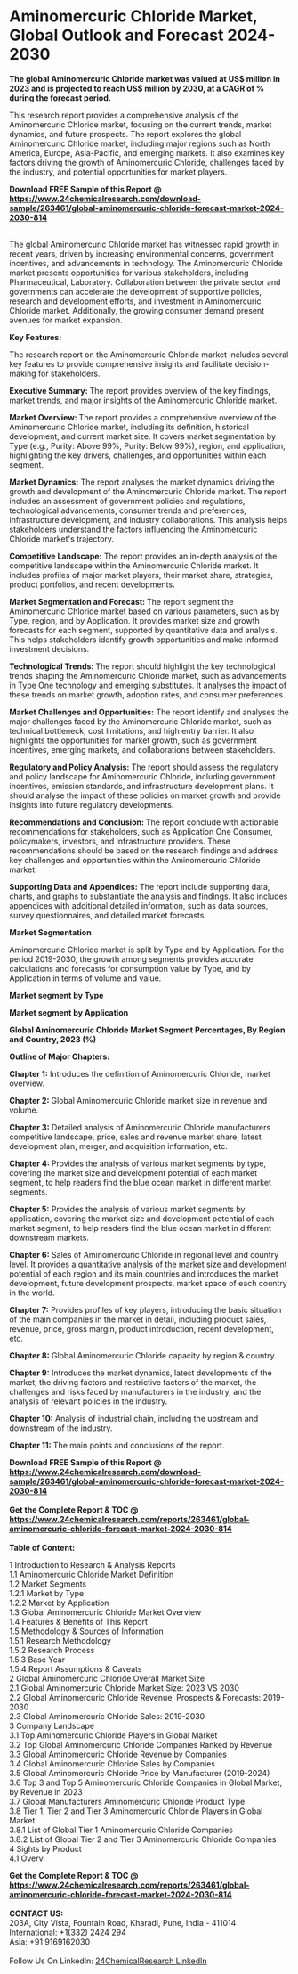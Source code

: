 <h1>Aminomercuric Chloride Market, Global Outlook and Forecast 2024-2030</h1><p><strong>The global Aminomercuric Chloride market was valued at US$ million in 2023 and is projected to reach US$ million by 2030, at a CAGR of % during the forecast period.</strong></p><p>
</p><p>This research report provides a comprehensive analysis of the Aminomercuric Chloride market, focusing on the current trends, market dynamics, and future prospects. The report explores the global Aminomercuric Chloride market, including major regions such as North America, Europe, Asia-Pacific, and emerging markets. It also examines key factors driving the growth of Aminomercuric Chloride, challenges faced by the industry, and potential opportunities for market players.</p><div><b>Download FREE Sample of this Report @ 
            <a href="https://www.24chemicalresearch.com/download-sample/263461/global-aminomercuric-chloride-forecast-market-2024-2030-814">
            https://www.24chemicalresearch.com/download-sample/263461/global-aminomercuric-chloride-forecast-market-2024-2030-814</a></b></div><br><p>
The global Aminomercuric Chloride market has witnessed rapid growth in recent years, driven by increasing environmental concerns, government incentives, and advancements in technology. The Aminomercuric Chloride market presents opportunities for various stakeholders, including Pharmaceutical, Laboratory. Collaboration between the private sector and governments can accelerate the development of supportive policies, research and development efforts, and investment in Aminomercuric Chloride market. Additionally, the growing consumer demand present avenues for market expansion.</p><p>
</p><p>
<strong>Key Features:</strong></p><p>
The research report on the Aminomercuric Chloride market includes several key features to provide comprehensive insights and facilitate decision-making for stakeholders.</p><p>
<strong>Executive Summary: </strong>The report provides overview of the key findings, market trends, and major insights of the Aminomercuric Chloride market.</p><p>
<strong>Market Overview: </strong>The report provides a comprehensive overview of the Aminomercuric Chloride market, including its definition, historical development, and current market size. It covers market segmentation by Type (e.g., Purity: Above 99%, Purity: Below 99%), region, and application, highlighting the key drivers, challenges, and opportunities within each segment.</p><p>
<strong>Market Dynamics:</strong> The report analyses the market dynamics driving the growth and development of the Aminomercuric Chloride market. The report includes an assessment of government policies and regulations, technological advancements, consumer trends and preferences, infrastructure development, and industry collaborations. This analysis helps stakeholders understand the factors influencing the Aminomercuric Chloride market's trajectory.</p><p>
<strong>Competitive Landscape:</strong> The report provides an in-depth analysis of the competitive landscape within the Aminomercuric Chloride market. It includes profiles of major market players, their market share, strategies, product portfolios, and recent developments.</p><p>
<strong>Market Segmentation and Forecast: </strong>The report segment the Aminomercuric Chloride market based on various parameters, such as by Type, region, and by Application. It provides market size and growth forecasts for each segment, supported by quantitative data and analysis. This helps stakeholders identify growth opportunities and make informed investment decisions.</p><p>
<strong>Technological Trends: </strong>The report should highlight the key technological trends shaping the Aminomercuric Chloride market, such as advancements in Type One technology and emerging substitutes. It analyses the impact of these trends on market growth, adoption rates, and consumer preferences.</p><p>
<strong>Market Challenges and Opportunities:</strong> The report identify and analyses the major challenges faced by the Aminomercuric Chloride market, such as technical bottleneck, cost limitations, and high entry barrier. It also highlights the opportunities for market growth, such as government incentives, emerging markets, and collaborations between stakeholders.</p><p>
<strong>Regulatory and Policy Analysis:</strong> The report should assess the regulatory and policy landscape for Aminomercuric Chloride, including government incentives, emission standards, and infrastructure development plans. It should analyse the impact of these policies on market growth and provide insights into future regulatory developments.</p><p>
<strong>Recommendations and Conclusion: </strong>The report conclude with actionable recommendations for stakeholders, such as Application One Consumer, policymakers, investors, and infrastructure providers. These recommendations should be based on the research findings and address key challenges and opportunities within the Aminomercuric Chloride market.</p><p>
<strong>Supporting Data and Appendices:</strong> The report include supporting data, charts, and graphs to substantiate the analysis and findings. It also includes appendices with additional detailed information, such as data sources, survey questionnaires, and detailed market forecasts.</p><p>
<strong>Market Segmentation</strong></p><p>
Aminomercuric Chloride market is split by Type and by Application. For the period 2019-2030, the growth among segments provides accurate calculations and forecasts for consumption value by Type, and by Application in terms of volume and value.</p><p>
<strong>Market segment by Type</strong></p><p>
</p><p>
</p><p><strong>Market segment by Application</strong></p><p>
</p><p>
</p><p><strong>Global Aminomercuric Chloride Market Segment Percentages, By Region and Country, 2023 (%)</strong></p><p>
</p><p>
<strong>Outline of Major Chapters:</strong></p><p>
</p><p><strong>Chapter 1:</strong> Introduces the definition of Aminomercuric Chloride, market overview.</p><p>
<strong>Chapter 2: </strong>Global Aminomercuric Chloride market size in revenue and volume.</p><p>
<strong>Chapter 3:</strong> Detailed analysis of Aminomercuric Chloride manufacturers competitive landscape, price, sales and revenue market share, latest development plan, merger, and acquisition information, etc.</p><p>
<strong>Chapter 4: </strong>Provides the analysis of various market segments by type, covering the market size and development potential of each market segment, to help readers find the blue ocean market in different market segments.</p><p>
<strong>Chapter 5:</strong> Provides the analysis of various market segments by application, covering the market size and development potential of each market segment, to help readers find the blue ocean market in different downstream markets.</p><p>
<strong>Chapter 6:</strong> Sales of Aminomercuric Chloride in regional level and country level. It provides a quantitative analysis of the market size and development potential of each region and its main countries and introduces the market development, future development prospects, market space of each country in the world.</p><p>
<strong>Chapter 7:</strong> Provides profiles of key players, introducing the basic situation of the main companies in the market in detail, including product sales, revenue, price, gross margin, product introduction, recent development, etc.</p><p>
<strong>Chapter 8:</strong> Global Aminomercuric Chloride capacity by region &amp; country.</p><p>
<strong>Chapter 9:</strong> Introduces the market dynamics, latest developments of the market, the driving factors and restrictive factors of the market, the challenges and risks faced by manufacturers in the industry, and the analysis of relevant policies in the industry.</p><p>
<strong>Chapter 10:</strong> Analysis of industrial chain, including the upstream and downstream of the industry.</p><p>
<strong>Chapter 11:</strong> The main points and conclusions of the report.</p><div><b>Download FREE Sample of this Report @ 
            <a href="https://www.24chemicalresearch.com/download-sample/263461/global-aminomercuric-chloride-forecast-market-2024-2030-814">
            https://www.24chemicalresearch.com/download-sample/263461/global-aminomercuric-chloride-forecast-market-2024-2030-814</a></b></div><br><div><b>Get the Complete Report & TOC @ 
            <a href="https://www.24chemicalresearch.com/reports/263461/global-aminomercuric-chloride-forecast-market-2024-2030-814">
            https://www.24chemicalresearch.com/reports/263461/global-aminomercuric-chloride-forecast-market-2024-2030-814</a></b></div><br>
            <b>Table of Content:</b><p>1 Introduction to Research & Analysis Reports<br />
    1.1 Aminomercuric Chloride Market Definition<br />
    1.2 Market Segments<br />
        1.2.1 Market by Type<br />
        1.2.2 Market by Application<br />
    1.3 Global Aminomercuric Chloride Market Overview<br />
    1.4 Features & Benefits of This Report<br />
    1.5 Methodology & Sources of Information<br />
        1.5.1 Research Methodology<br />
        1.5.2 Research Process<br />
        1.5.3 Base Year<br />
        1.5.4 Report Assumptions & Caveats<br />
2 Global Aminomercuric Chloride Overall Market Size<br />
    2.1 Global Aminomercuric Chloride Market Size: 2023 VS 2030<br />
    2.2 Global Aminomercuric Chloride Revenue, Prospects & Forecasts: 2019-2030<br />
    2.3 Global Aminomercuric Chloride Sales: 2019-2030<br />
3 Company Landscape<br />
    3.1 Top Aminomercuric Chloride Players in Global Market<br />
    3.2 Top Global Aminomercuric Chloride Companies Ranked by Revenue<br />
    3.3 Global Aminomercuric Chloride Revenue by Companies<br />
    3.4 Global Aminomercuric Chloride Sales by Companies<br />
    3.5 Global Aminomercuric Chloride Price by Manufacturer (2019-2024)<br />
    3.6 Top 3 and Top 5 Aminomercuric Chloride Companies in Global Market, by Revenue in 2023<br />
    3.7 Global Manufacturers Aminomercuric Chloride Product Type<br />
    3.8 Tier 1, Tier 2 and Tier 3 Aminomercuric Chloride Players in Global Market<br />
        3.8.1 List of Global Tier 1 Aminomercuric Chloride Companies<br />
        3.8.2 List of Global Tier 2 and Tier 3 Aminomercuric Chloride Companies<br />
4 Sights by Product<br />
    4.1 Overvi</p><div><b>Get the Complete Report & TOC @ 
            <a href="https://www.24chemicalresearch.com/reports/263461/global-aminomercuric-chloride-forecast-market-2024-2030-814">
            https://www.24chemicalresearch.com/reports/263461/global-aminomercuric-chloride-forecast-market-2024-2030-814</a></b></div><br><b>CONTACT US:</b><br>
            203A, City Vista, Fountain Road, Kharadi, Pune, India - 411014<br>
            International: +1(332) 2424 294<br>
            Asia: +91 9169162030 <br><br>
            Follow Us On LinkedIn: <a href="https://www.linkedin.com/company/24chemicalresearch/">24ChemicalResearch LinkedIn</a>